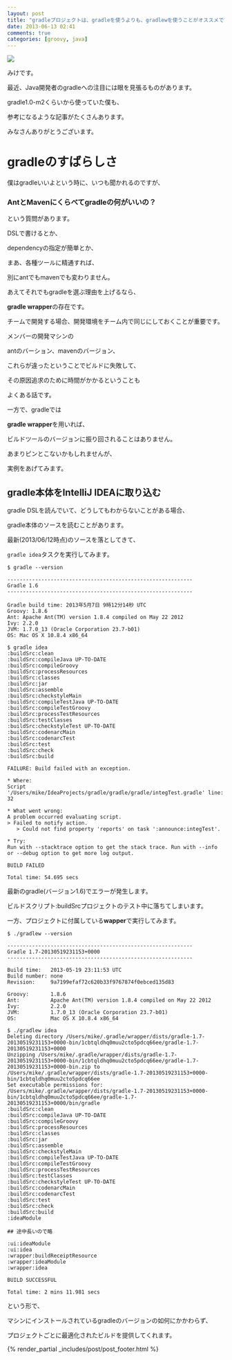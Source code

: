 ```yaml
---
layout: post
title: "gradleプロジェクトは、gradleを使うよりも、gradlewを使うことがオススメです"
date: 2013-06-13 02:41
comments: true
categories: [groovy, java]
---
```


<img src="http://www.gradle.org/img/gradle_logo.gif"/>

みけです。

最近、Java開発者のgradleへの注目には眼を見張るものがあります。

gradle1.0-m2くらいから使っていた僕も、

参考になるような記事がたくさんあります。

みなさんありがとうございます。


gradleのすばらしさ
===

僕はgradleいいよという時に、いつも聞かれるのですが、

### AntとMavenにくらべてgradleの何がいいの？

という質問があります。


DSLで書けるとか、

dependencyの指定が簡単とか、

まあ、各種ツールに精通すれば、

別にantでもmavenでも変わりません。


あえてそれでもgradleを選ぶ理由を上げるなら、

**gradle wrapper**の存在です。


チームで開発する場合、開発環境をチーム内で同じにしておくことが重要です。

メンバーの開発マシンの

antのバーション、mavenのバージョン、

これらが違ったということでビルドに失敗して、

その原因追求のために時間がかかるということも

よくある話です。


一方で、gradleでは

**gradle wrapper**を用いれば、

ビルドツールのバージョンに振り回されることはありません。


あまりピンとこないかもしれませんが、

実例をあげてみます。


gradle本体をIntelliJ IDEAに取り込む
---

gradle DSLを読んでいて、どうしてもわからないことがある場合、

gradle本体のソースを読むことがあります。

最新(2013/06/12時点)のソースを落としてきて、

`gradle idea`タスクを実行してみます。

```
$ gradle --version

------------------------------------------------------------
Gradle 1.6
------------------------------------------------------------

Gradle build time: 2013年5月7日 9時12分14秒 UTC
Groovy: 1.8.6
Ant: Apache Ant(TM) version 1.8.4 compiled on May 22 2012
Ivy: 2.2.0
JVM: 1.7.0_13 (Oracle Corporation 23.7-b01)
OS: Mac OS X 10.8.4 x86_64

$ gradle idea
:buildSrc:clean
:buildSrc:compileJava UP-TO-DATE
:buildSrc:compileGroovy
:buildSrc:processResources
:buildSrc:classes
:buildSrc:jar
:buildSrc:assemble
:buildSrc:checkstyleMain
:buildSrc:compileTestJava UP-TO-DATE
:buildSrc:compileTestGroovy
:buildSrc:processTestResources
:buildSrc:testClasses
:buildSrc:checkstyleTest UP-TO-DATE
:buildSrc:codenarcMain
:buildSrc:codenarcTest
:buildSrc:test
:buildSrc:check
:buildSrc:build

FAILURE: Build failed with an exception.

* Where:
Script '/Users/mike/IdeaProjects/gradle/gradle/gradle/integTest.gradle' line: 32

* What went wrong:
A problem occurred evaluating script.
> Failed to notify action.
   > Could not find property 'reports' on task ':announce:integTest'.

* Try:
Run with --stacktrace option to get the stack trace. Run with --info or --debug option to get more log output.

BUILD FAILED

Total time: 54.695 secs
```

最新のgradle(バージョン1.6)でエラーが発生します。

ビルドスクリプト:buildSrcプロジェクトのテスト中に落ちてしまいます。

一方、プロジェクトに付属している**wapper**で実行してみます。

```
$ ./gradlew --version

------------------------------------------------------------
Gradle 1.7-20130519231153+0000
------------------------------------------------------------

Build time:   2013-05-19 23:11:53 UTC
Build number: none
Revision:     9a7199efaf72c620b33f9767874f0ebced135d83

Groovy:       1.8.6
Ant:          Apache Ant(TM) version 1.8.4 compiled on May 22 2012
Ivy:          2.2.0
JVM:          1.7.0_13 (Oracle Corporation 23.7-b01)
OS:           Mac OS X 10.8.4 x86_64

$ ./gradlew idea
Deleting directory /Users/mike/.gradle/wrapper/dists/gradle-1.7-20130519231153+0000-bin/1cbtqldhq0muu2cto5pdcq66ee/gradle-1.7-20130519231153+0000
Unzipping /Users/mike/.gradle/wrapper/dists/gradle-1.7-20130519231153+0000-bin/1cbtqldhq0muu2cto5pdcq66ee/gradle-1.7-20130519231153+0000-bin.zip to /Users/mike/.gradle/wrapper/dists/gradle-1.7-20130519231153+0000-bin/1cbtqldhq0muu2cto5pdcq66ee
Set executable permissions for: /Users/mike/.gradle/wrapper/dists/gradle-1.7-20130519231153+0000-bin/1cbtqldhq0muu2cto5pdcq66ee/gradle-1.7-20130519231153+0000/bin/gradle
:buildSrc:clean
:buildSrc:compileJava UP-TO-DATE
:buildSrc:compileGroovy
:buildSrc:processResources
:buildSrc:classes
:buildSrc:jar
:buildSrc:assemble
:buildSrc:checkstyleMain
:buildSrc:compileTestJava UP-TO-DATE
:buildSrc:compileTestGroovy
:buildSrc:processTestResources
:buildSrc:testClasses
:buildSrc:checkstyleTest UP-TO-DATE
:buildSrc:codenarcMain
:buildSrc:codenarcTest
:buildSrc:test
:buildSrc:check
:buildSrc:build
:ideaModule

## 途中長いので略

:ui:ideaModule
:ui:idea
:wrapper:buildReceiptResource
:wrapper:ideaModule
:wrapper:idea

BUILD SUCCESSFUL

Total time: 2 mins 11.981 secs
```

という形で、

マシンにインストールされているgradleのバージョンの如何にかかわらず、

プロジェクトごとに最適化されたビルドを提供してくれます。


{% render_partial _includes/post/post_footer.html %}

